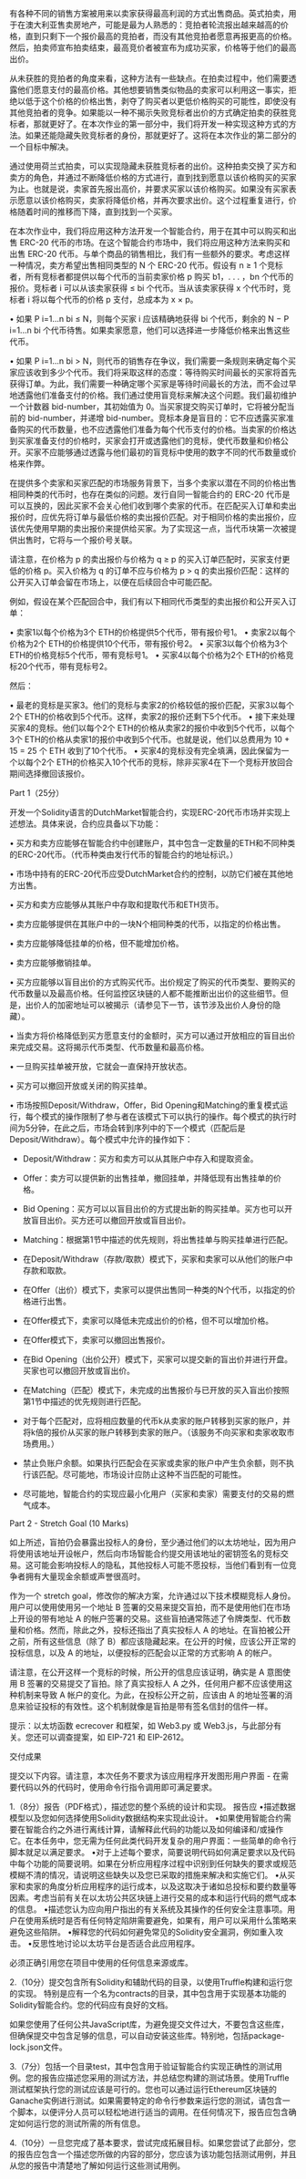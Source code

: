 有各种不同的销售方案被用来以卖家获得最高利润的方式出售商品。英式拍卖，用于在澳大利亚售卖房地产，可能是最为人熟悉的：竞拍者轮流报出越来越高的价格，直到只剩下一个报价最高的竞拍者，而没有其他竞拍者愿意再报更高的价格。然后，拍卖师宣布拍卖结束，最高竞价者被宣布为成功买家，价格等于他们的最高出价。

从未获胜的竞拍者的角度来看，这种方法有一些缺点。在拍卖过程中，他们需要透露他们愿意支付的最高价格。其他想要销售类似物品的卖家可以利用这一事实，拒绝以低于这个价格的价格出售，剥夺了购买者以更低价格购买的可能性，即使没有其他竞拍者的竞争。如果能以一种不揭示失败竞标者出价的方式确定拍卖的获胜竞标者，那就更好了。在本次作业的第一部分中，我们将开发一种实现这种方式的方法。如果还能隐藏失败竞标者的身份，那就更好了。这将在本次作业的第二部分的一个目标中解决。

通过使用荷兰式拍卖，可以实现隐藏未获胜竞标者的出价。这种拍卖交换了买方和卖方的角色，并通过不断降低价格的方式进行，直到找到愿意以该价格购买的买家为止。也就是说，卖家首先报出高价，并要求买家以该价格购买。如果没有买家表示愿意以该价格购买，卖家将降低价格，并再次要求出价。这个过程重复进行，价格随着时间的推移而下降，直到找到一个买家。

在本次作业中，我们将应用这种方法开发一个智能合约，用于在其中可以购买和出售 ERC-20 代币的市场。在这个智能合约市场中，我们将应用这种方法来购买和出售 ERC-20 代币。与单个商品的销售相比，我们有一些额外的要求。考虑这样一种情况，卖方希望出售相同类型的 N 个 ERC-20 代币。假设有 n ≥ 1 个竞标者，所有竞标者都提供以每个代币的当前卖家价格 p 购买 b1，. . . ，bn 个代币的报价。竞标者 i 可以从该卖家获得 ≤ bi 个代币。当从该卖家获得 x 个代币时，竞标者 i 将以每个代币的价格 p 支付，总成本为 x × p。

• 如果 P i=1...n bi ≤ N，则每个买家 i 应该精确地获得 bi 个代币，剩余的 N − P i=1...n bi 个代币待售。如果卖家愿意，他们可以选择进一步降低价格来出售这些代币。

• 如果 P i=1...n bi > N，则代币的销售存在争议，我们需要一条规则来确定每个买家应该收到多少个代币。我们将采取这样的态度：等待购买时间最长的买家将首先获得订单。为此，我们需要一种确定哪个买家是等待时间最长的方法，而不会过早地透露他们准备支付的价格。我们通过使用盲竞标来解决这个问题。我们最初维护一个计数器 bid-number，其初始值为 0。当买家提交购买订单时，它将被分配当前的 bid-number，并递增 bid-number。竞标本身是盲目的：它不应透露买家准备购买的代币数量，也不应透露他们准备为每个代币支付的价格。当卖家的价格达到买家准备支付的价格时，买家会打开或透露他们的竞标，使代币数量和价格公开。买家不应能够通过透露与他们最初的盲竞标中使用的数字不同的代币数量或价格来作弊。

在提供多个卖家和买家匹配的市场服务背景下，当多个卖家以潜在不同的价格出售相同种类的代币时，也存在类似的问题。发行自同一智能合约的 ERC-20 代币是可以互换的，因此买家不会关心他们收到哪个卖家的代币。在匹配买入订单和卖出报价时，应优先将订单与最低价格的卖出报价匹配。对于相同价格的卖出报价，应该优先使用早期的卖出报价来提供给买家。为了实现这一点，当代币块第一次被提供出售时，它将与一个报价号关联。

请注意，在价格为 p 的卖出报价与价格为 q ≥ p 的买入订单匹配时，买家支付更低的价格 p。买入价格为 q 的订单不应与价格为 p > q 的卖出报价匹配：这样的公开买入订单会留在市场上，以便在后续回合中可能匹配。

例如，假设在某个匹配回合中，我们有以下相同代币类型的卖出报价和公开买入订单：

• 卖家1以每个价格为3个 ETH的价格提供5个代币，带有报价号1。 • 卖家2以每个价格为2个 ETH的价格提供10个代币，带有报价号2。 • 买家3以每个价格为3个 ETH的价格竞标5个代币，带有竞标号1。 • 买家4以每个价格为2个 ETH的价格竞标20个代币，带有竞标号2。

然后：

• 最老的竞标是买家3。他们的竞标与卖家2的价格较低的报价匹配，买家3以每个2个 ETH的价格收到5个代币。这样，卖家2的报价还剩下5个代币。 • 接下来处理买家4的竞标。他们以每个2个 ETH的价格从卖家2的报价中收到5个代币，以每个3个 ETH的价格从卖家1的报价中收到5个代币。也就是说，他们以总费用为 10 + 15 = 25 个 ETH 收到了10个代币。 • 买家4的竞标没有完全填满，因此保留为一个以每个2个 ETH的价格买入10个代币的竞标，除非买家4在下一个竞标开放回合期间选择撤回该报价。



Part 1（25分）

开发一个Solidity语言的DutchMarket智能合约，实现ERC-20代币市场并实现上述想法。具体来说，合约应具备以下功能：

• 买方和卖方应能够在智能合约中创建账户，其中包含一定数量的ETH和不同种类的ERC-20代币。（代币种类由发行代币的智能合约的地址标识。）

• 市场中持有的ERC-20代币应受DutchMarket合约的控制，以防它们被在其他地方出售。

• 买方和卖方应能够从其账户中存取和提取代币和ETH货币。

• 卖方应能够提供在其账户中的一块N个相同种类的代币，以指定的价格出售。

• 卖方应能够降低挂单的价格，但不能增加价格。

• 卖方应能够撤销挂单。

• 买方应能够以盲目出价的方式购买代币。出价规定了购买的代币类型、要购买的代币数量以及最高价格。任何监控区块链的人都不能推断出出价的这些细节。但是，出价人的加密地址可以被揭示（请参见下一节，该节涉及出价人身份的隐藏）。

• 当卖方将价格降低到买方愿意支付的金额时，买方可以通过开放相应的盲目出价来完成交易。这将揭示代币类型、代币数量和最高价格。

• 一旦购买挂单被开放，它就会一直保持开放状态。

• 买方可以撤回开放或关闭的购买挂单。

• 市场按照Deposit/Withdraw，Offer，Bid Opening和Matching的重复模式运行，每个模式的操作限制了参与者在该模式下可以执行的操作。每个模式的执行时间为5分钟，在此之后，市场会转到序列中的下一个模式（匹配后是Deposit/Withdraw）。每个模式中允许的操作如下：

- Deposit/Withdraw：买方和卖方可以从其账户中存入和提取资金。

- Offer：卖方可以提供新的出售挂单，撤回挂单，并降低现有出售挂单的价格。

- Bid Opening：买方可以以盲目出价的方式提出新的购买挂单。买方也可以开放盲目出价。买方还可以撤回开放或盲目出价。

- Matching：根据第1节中描述的优先规则，将出售挂单与购买挂单进行匹配。

- 在Deposit/Withdraw（存款/取款）模式下，买家和卖家可以从他们的账户中存款和取款。

-   在Offer（出价）模式下，卖家可以提供出售同一种类的N个代币，以指定的价格进行出售。 

-  在Offer模式下，卖家可以降低未完成出价的价格，但不可以增加价格。 

- 在Offer模式下，卖家可以撤回出售报价。 

-  在Bid Opening（出价公开）模式下，买家可以提交新的盲出价并进行开盘。买家也可以撤回开放或盲出价。 

- 在Matching（匹配）模式下，未完成的出售报价与已开放的买入盲出价按照第1节中描述的优先规则进行匹配。 

-  对于每个匹配对，应将相应数量的代币k从卖家的账户转移到买家的账户，并将k倍的报价从买家的账户转移到卖家的账户。（该服务不向买家和卖家收取市场费用。） 

-  禁止负账户余额。如果执行匹配会在买家或卖家的账户中产生负余额，则不执行该匹配。尽可能地，市场设计应防止这种不当匹配的可能性。 

-  尽可能地，智能合约的实现应最小化用户（买家和卖家）需要支付的交易的燃气成本。

  

Part 2 - Stretch Goal (10 Marks)

如上所述，盲拍仍会暴露出投标人的身份，至少通过他们的以太坊地址，因为用户将使用该地址开设帐户，然后向市场智能合约提交用该地址的密钥签名的竞标交易。这可能会影响投标人的隐私，其他投标人可能不愿投标，当他们看到有一位竞争者拥有大量现金余额或声誉很高时。

作为一个 stretch goal，修改你的解决方案，允许通过以下技术模糊竞标人身份。用户可以使用使用另一个地址 B 签署的交易来提交盲拍，而不是使用他们在市场上开设的带有地址 A 的帐户签署的交易。这些盲拍通常陈述了令牌类型、代币数量和价格。然而，除此之外，投标还指出了真实投标人 A 的地址。在盲拍被公开之前，所有这些信息（除了 B）都应该隐藏起来。在公开的时候，应该公开正常的投标信息，以及 A 的地址，以便投标的匹配会以正常的方式影响 A 的帐户。

请注意，在公开这样一个竞标的时候，所公开的信息应该证明，确实是 A 意图使用 B 签署的交易提交了盲拍。除了真实投标人 A 之外，任何用户都不应该使用这种机制来导致 A 帐户的变化。为此，在投标公开之前，应该由 A 的地址签署的消息来验证投标的有效性。这个机制就像是盲拍是带有签名信封的信件一样。

提示：以太坊函数 ecrecover 和框架，如 Web3.py 或 Web3.js，与此部分有关。您还可以调查提案，如 EIP-721 和 EIP-2612。

交付成果

提交以下内容。请注意，本次任务不要求为该应用程序开发图形用户界面 - 在需要代码以外的代码时，使用命令行指令调用即可满足要求。

1.（8分）报告（PDF格式），描述您的整个系统的设计和实现。 报告应 •描述数据模型以及您如何选择使用Solidity数据结构来实现此设计。 •如果使用智能合约需要在智能合约之外进行离线计算，请解释此代码的功能以及如何编译和/或操作它。在本任务中，您无需为任何此类代码开发复杂的用户界面：一些简单的命令行脚本就足以满足要求。 •对于上述每个要求，简要说明代码如何满足要求以及代码中每个功能的简要说明。如果在分析应用程序过程中识别到任何缺失的要求或规范模糊不清的情况，请说明这些缺失以及您已采取的措施来解决和实施它们。 •从买家和卖家的角度分析应用程序的运行成本，以及这取决于诸如总投标和要约数量等因素。考虑当前有关在以太坊公共区块链上进行交易的成本和运行代码的燃气成本的信息。 •描述您认为应向用户指出的有关系统及其操作的任何安全注意事项。用户在使用系统时是否有任何特定陷阱需要避免，如果有，用户可以采用什么策略来避免这些陷阱。 •解释您的代码如何避免常见的Solidity安全漏洞，例如重入攻击。 •反思性地讨论以太坊平台是否适合此应用程序。

必须正确引用您在项目中使用的任何信息来源或库。

2.（10分）提交包含所有Solidity和辅助代码的目录，以使用Truffle构建和运行您的实现。 特别是应有一个名为contracts的目录，其中包含用于实现基本功能的Solidity智能合约。您的代码应有良好的文档。

如果您使用了任何公共JavaScript库，为避免提交文件过大，不要包含这些库，但确保提交中包含足够的信息，可以自动安装这些库。特别地，包括package-lock.json文件。

3.（7分）包括一个目录test，其中包含用于验证智能合约实现正确性的测试用例。您的报告应描述您采用的测试方法，并总结您构建的测试场景。使用Truffle测试框架执行您的测试应该是可行的。您也可以通过运行Ethereum区块链的Ganache实例进行测试。如果需要特定的命令行参数来运行您的测试，请包含一个脚本，以便评分人员可以轻松地进行适当的调用。在任何情况下，报告应包含确定如何运行您的测试所需的所有信息。

4.（10分）一旦您完成了基本要求，尝试完成拓展目标。如果您尝试了此部分，您的报告应包含一个描述您所做的内容的部分，您应该为该功能包括测试用例，并且从您的报告中清楚地了解如何运行这些测试用例。